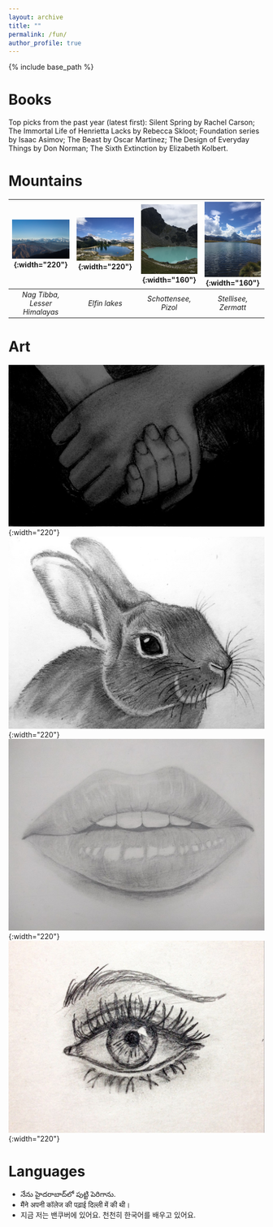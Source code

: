 ```yaml
---
layout: archive
title: ""
permalink: /fun/
author_profile: true
---
```


{% include base_path %}


Books
======
Top picks from the past year (latest first):
Silent Spring by Rachel Carson; The Immortal Life of Henrietta Lacks by Rebecca Skloot; Foundation series by Isaac Asimov; The Beast by Oscar Martinez; The Design of Everyday Things by Don Norman; The Sixth Extinction by Elizabeth Kolbert.


Mountains
======

<!---
![Mt Arrowsmith, Vancouver Island](/images/adv-Mount_Arrowsmith.jpeg){: width="200" }
--->

| ![Nag Tibba, Lesser Himalayas](/images/adv-Nag_Tibba2.jpeg){:width="220"} | ![Elfin lakes](/images/adv-elfin.jpeg){:width="220"} | ![Schottensee, Pizol](/images/adv-Pizol.jpeg){:width="160"} | ![Stellisee, Zermatt](/images/adv-Stellisee_Zermatt.jpeg){:width="160"} |
| :--: | :--: | :--: | :--: |
| *Nag Tibba, Lesser Himalayas* | *Elfin lakes* | *Schottensee, Pizol* | *Stellisee, Zermatt* |


Art
======
![Hands](/images/art-hands.jpeg){:width="220"} ![Rabbit](/images/art-rabbit.jpeg){:width="220"} ![Lips](/images/art-lips.jpeg){:width="220"} ![Eye](/images/art-eye.JPG){:width="220"}


Languages
======
* నేను హైదరాబాద్‌లో పుట్టి పెరిగాను.
* मैंने अपनी कॉलेज की पढ़ाई दिल्ली में की थी।
* 지금 저는 밴쿠버에 있어요. 천천히 한국어를 배우고 있어요.
